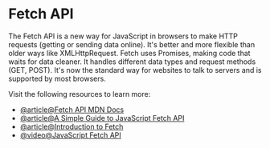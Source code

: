 # Fetch API

The Fetch API is a new way for JavaScript in browsers to make HTTP requests (getting or sending data online). It's better and more flexible than older ways like XMLHttpRequest. Fetch uses Promises, making code that waits for data cleaner. It handles different data types and request methods (GET, POST). It's now the standard way for websites to talk to servers and is supported by most browsers.

Visit the following resources to learn more:

- [@article@Fetch API MDN Docs](https://developer.mozilla.org/en-US/docs/Web/API/Fetch_API)
- [@article@A Simple Guide to JavaScript Fetch API](https://www.javascripttutorial.net/web-apis/javascript-fetch-api/)
- [@article@Introduction to Fetch](https://web.dev/introduction-to-fetch/)
- [@video@JavaScript Fetch API](https://www.youtube.com/watch?v=-ZI0ea5O2oA)
